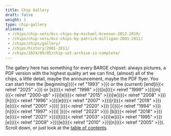 ```yaml
---
title: Chip Gallery
draft: false
weight: 1
type: chip-gallery
aliases:
 - /chips/chip-sets/bcc-chips-by-michael-brennan-2012-2019/
 - /chips/chip-sets/bcc-chips-by-patrick-milligan-2001-2011/
 - /chips/chips/gallery/
 - /chips/history/2001-2011/
 - /chips/2024/09/05/chip-set-archive-is-complete/
---
```


The gallery here has something for every BARGE chipset: always pictures,
a PDF version with the highest quality art we can find,
(almost) all of the chips, a little detail, maybe the announcement, maybe the
PDF flyer. You can start from the [beginning]({{< ref "1993" >}})
or the (current) [end]({{< relref "2025" >}}) or
[s]({{< relref "1998" >}})[o]({{< relref "1999" >}})[m]({{< relref "2000-qb" >}})[e]({{< relref "2015" >}})[w]({{< relref "2008" >}})[h]({{< relref "1996" >}})[e]({{< relref "2007" >}})[r]({{< relref "2019" >}})[e]({{< relref "2001" >}})[ ]({{< relref "2020" >}})
[i]({{< relref "1994" >}})[n]({{< relref "1997" >}})[ ]({{< relref "2023" >}})
[b]({{< relref "2018" >}})[e]({{< relref "2021" >}})[t]({{< relref "2003" >}})[w]({{< relref "1995" >}})[e]({{< relref "2009" >}})[e]({{< relref "2010" >}})[n]({{< relref "2005" >}}).
Scroll down, or just look at the [table of contents](../toc/).
